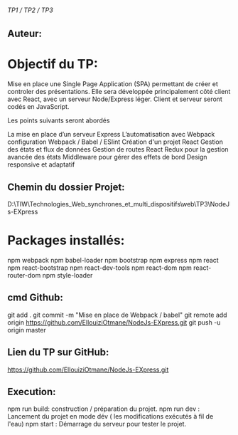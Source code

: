
######   TP1 / TP2 / TP3     ######

## Auteur:


# Objectif du TP:

Mise en place une Single Page Application (SPA) permettant de créer et controler des présentations. Elle sera développée principalement côté client avec React, avec un serveur Node/Express léger. Client et serveur seront codés en JavaScript.

Les points suivants seront abordés

La mise en place d’un serveur Express
L’automatisation avec Webpack
configuration Webpack / Babel / ESlint
Création d'un projet React 
Gestion des états et flux de données
Gestion de routes React
Redux pour la gestion avancée des états
Middleware pour gérer des effets de bord
Design responsive et adaptatif


## Chemin du dossier Projet:

D:\TIW\Technologies_Web_synchrones_et_multi_dispositifs\web\TP3\NodeJs-EXpress


# Packages installés:

npm webpack
npm babel-loader
npm bootstrap
npm express
npm react
npm react-bootstrap
npm react-dev-tools
npm react-dom
npm react-router-dom
npm style-loader

## cmd Github:

git add .
git commit -m "Mise en place de Webpack / babel"
git remote add origin https://github.com/EllouiziOtmane/NodeJs-EXpress.git
git push -u origin master

## Lien du TP sur GitHub:

https://github.com/EllouiziOtmane/NodeJs-EXpress.git


## Execution:

npm run build: construction / préparation du projet.
npm run dev : Lancement du projet en mode dév ( les modifications exécutés à fil de l'eau)
npm start : Démarrage du serveur pour tester le projet.


